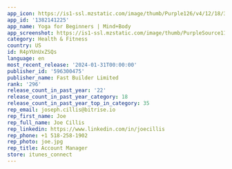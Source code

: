 ```yaml
---
app_icon: https://is1-ssl.mzstatic.com/image/thumb/Purple126/v4/12/18/38/12183892-925a-36d3-5878-50bf6a8a1fd5/AppIcon-0-0-1x_U007emarketing-0-7-0-85-220.png/1024x1024bb.png
app_id: '1382141225'
app_name: Yoga for Beginners | Mind+Body
app_screenshot: https://is1-ssl.mzstatic.com/image/thumb/PurpleSource116/v4/67/a5/6f/67a56f41-dd7d-743e-71b9-5ec89ec5a766/c14e3ad1-269b-45cd-a8ab-f123b6906b87_1382141225_OOG200_Ordering_Test_A-Poses_en-US_APP_IPHONE_65_OOG200_Ordering_Test_A-Poses_en-US_6.5_01.jpg/1284x2778bb.png
category: Health & Fitness
country: US
id: R4pYUnUxZSQs
language: en
most_recent_release: '2024-01-31T00:00:00'
publisher_id: '596300475'
publisher_name: Fast Builder Limited
rank: '296'
release_count_in_past_year: '22'
release_count_in_past_year_category: 18
release_count_in_past_year_top_in_category: 35
rep_email: joseph.cillis@bitrise.io
rep_first_name: Joe
rep_full_name: Joe Cillis
rep_linkedin: https://www.linkedin.com/in/joecillis
rep_phone: +1 518-258-1902
rep_photo: joe.jpg
rep_title: Account Manager
store: itunes_connect
---
```

